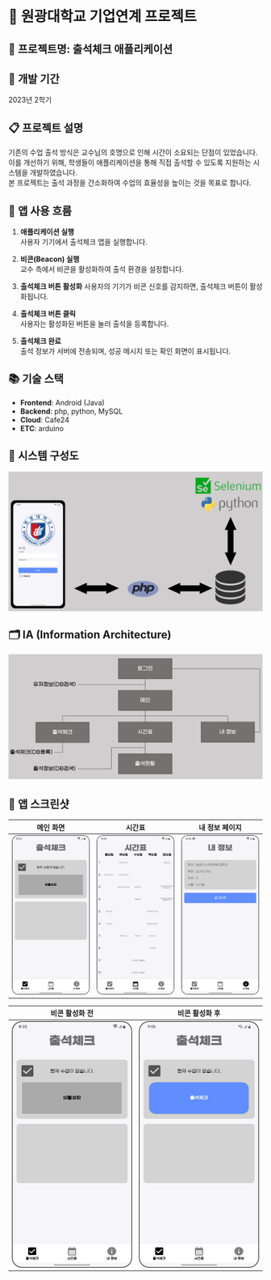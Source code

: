 # 📌 원광대학교 기업연계 프로젝트
## 📱 프로젝트명: 출석체크 애플리케이션

## 📅 개발 기간
2023년 2학기

## 📋 프로젝트 설명
기존의 수업 출석 방식은 교수님의 호명으로 인해 시간이 소요되는 단점이 있었습니다.  
이를 개선하기 위해, 학생들이 애플리케이션을 통해 직접 출석할 수 있도록 지원하는 시스템을 개발하였습니다.  
본 프로젝트는 출석 과정을 간소화하여 수업의 효율성을 높이는 것을 목표로 합니다.

## 🧭 앱 사용 흐름
1. **애플리케이션 실행**  
   사용자 기기에서 출석체크 앱을 실행합니다.

2. **비콘(Beacon) 실행**  
   교수 측에서 비콘을 활성화하여 출석 환경을 설정합니다.

3. **출석체크 버튼 활성화** 
   사용자의 기기가 비콘 신호를 감지하면, 출석체크 버튼이 활성화됩니다.

4. **출석체크 버튼 클릭**  
   사용자는 활성화된 버튼을 눌러 출석을 등록합니다.

5. **출석체크 완료**  
   출석 정보가 서버에 전송되며, 성공 메시지 또는 확인 화면이 표시됩니다.

## 📚 기술 스택
- **Frontend**: Android (Java)
- **Backend**: php, python, MySQL
- **Cloud**: Cafe24
- **ETC**: arduino

## 📝 시스템 구성도
![시스템 구성도](./assets/system_architecture.png)

## 🗂 IA (Information Architecture)
![화면 구조도](./assets/IA.png)

## 📸 앱 스크린샷

<div align="center">

| 메인 화면 | 시간표 | 내 정보 페이지 |
|:---------:|:------:|:-------------:|
| <img src="./assets/main.png" width="200"/> | <img src="./assets/timetable.png" width="200"/> | <img src="./assets/mypage.png" width="200"/> |

</div>

<div align="center">

| 비콘 활성화 전 | 비콘 활성화 후 |
|:--------------:|:--------------:|
| <img src="./assets/main.png" width="250"/> | <img src="./assets/main_beacon_on.png" width="250"/> |

</div>